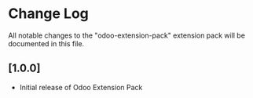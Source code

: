 # Change Log

All notable changes to the "odoo-extension-pack" extension pack will be documented in this file.

## [1.0.0]

- Initial release of Odoo Extension Pack
